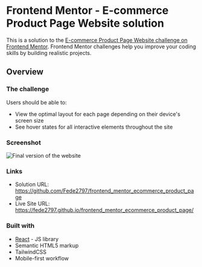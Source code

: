 # Frontend Mentor - E-commerce Product Page Website solution

This is a solution to the [E-commerce Product Page Website challenge on Frontend Mentor](https://www.frontendmentor.io/challenges/ecommerce-product-page-UPsZ9MJp6). Frontend Mentor challenges help you improve your coding skills by building realistic projects. 

## Overview

### The challenge

Users should be able to:

- View the optimal layout for each page depending on their device's screen size
- See hover states for all interactive elements throughout the site

### Screenshot

![Final version of the website](https://user-images.githubusercontent.com/91157539/234680466-4bbd6c3f-bab7-4aa2-841d-2108f4a184f0.png)

### Links

- Solution URL: https://github.com/Fede2797/frontend_mentor_ecommerce_product_page
- Live Site URL: https://fede2797.github.io/frontend_mentor_ecommerce_product_page/

### Built with

- [React](https://reactjs.org/) - JS library
- Semantic HTML5 markup
- TailwindCSS
- Mobile-first workflow
